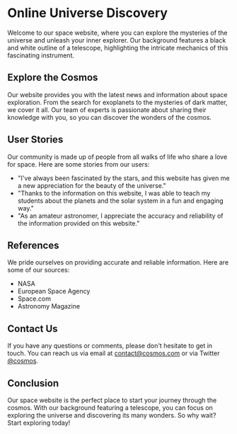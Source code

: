 <!--font:Montserrat-->

# Online Universe Discovery

Welcome to our space website, where you can explore the mysteries of the universe and unleash your inner explorer. Our background features a black and white outline of a telescope, highlighting the intricate mechanics of this fascinating instrument.

## Explore the Cosmos

Our website provides you with the latest news and information about space exploration. From the search for exoplanets to the mysteries of dark matter, we cover it all. Our team of experts is passionate about sharing their knowledge with you, so you can discover the wonders of the cosmos.

## User Stories

Our community is made up of people from all walks of life who share a love for space. Here are some stories from our users:

- "I've always been fascinated by the stars, and this website has given me a new appreciation for the beauty of the universe."
- "Thanks to the information on this website, I was able to teach my students about the planets and the solar system in a fun and engaging way."
- "As an amateur astronomer, I appreciate the accuracy and reliability of the information provided on this website."

## References

We pride ourselves on providing accurate and reliable information. Here are some of our sources:

- NASA
- European Space Agency
- Space.com
- Astronomy Magazine

## Contact Us

If you have any questions or comments, please don't hesitate to get in touch. You can reach us via email at [contact@cosmos.com](mailto:contact@cosmos.com) or via Twitter [@cosmos](https://twitter.com/cosmos).

## Conclusion

Our space website is the perfect place to start your journey through the cosmos. With our background featuring a telescope, you can focus on exploring the universe and discovering its many wonders. So why wait? Start exploring today!

<!--

Write me content for website with wallpaper which alt text is:

"A black and white outline of a telescope, with clean lines and simple shapes that highlight the intricate mechanics of the instrument."

The name/title of the page should not be 1:1 copy of the alt text but rather a real content of the website which is using this wallpaper.

- Use markdown format 
- Start with heading
- Heading should be short and concise
- The content should look like a real website 
- The website should not be about the wallpaper, wallpaper is just a related background
- Heading should be contain work "wallpaper" or "background"
- Include real sections like references, contact, user stories, etc. use things relevant to the page purpose.
- Feel free to use structure like headings, bullets, numbering, blockquotes, paragraphs, horizontal lines, etc.
- You can use formatting like bold or _italic_
- You can include UTF-8 emojis
- Links should be only #hash anchors (and you can refer to the document itself)
- Do not include images


---


# Explore the Cosmos with Our Telescope-Inspired Wallpaper

Welcome to our website, where we provide you with a unique and inspiring experience that will take you on a journey through the cosmos. Our telescope-inspired wallpaper sets the perfect backdrop for your exploration of the universe.

## Discover the Wonders of Space

Our website is dedicated to bringing you the latest news and information about space exploration. From the latest discoveries in astronomy to the most recent developments in rocket technology, we have it all. Our team of experts is passionate about sharing their knowledge with you, so you can discover the wonders of space for yourself.

## User Stories

Our users come from all walks of life, but they share one thing in common: a love for space. Here are some stories from our community:

- "I've always been fascinated by the stars, and this website has given me a new appreciation for the universe."
- "Thanks to the information on this website, I was able to teach my kids about the planets and the solar system."
- "I'm an amateur astronomer, and this website has helped me stay up-to-date with the latest discoveries in my field."

## References

We pride ourselves on providing accurate and reliable information. Here are some of our sources:

- NASA
- European Space Agency
- Space.com
- Astronomy Magazine

## Contact Us

If you have any questions or comments, please don't hesitate to get in touch. You can reach us via email at [contact@cosmos.com](mailto:contact@cosmos.com) or via Twitter [@cosmos](https://twitter.com/cosmos).

## Conclusion

Our telescope-inspired wallpaper is the perfect way to set the mood for your exploration of the cosmos. Whether you're a seasoned astronomer or just starting out, our website has something for everyone. So why wait? Start exploring today!


---


Heading should not include word "wallpaper". The website should not be about the wallpaper itself, wallpaper is just a related background, rewrite whole content.


---


# Unleash Your Inner Explorer with Our Space-Inspired Website

Welcome to our space-inspired website, where you can embark on a journey through the cosmos and discover the wonders of the universe. Our clean and simple background features a black and white outline of a telescope, highlighting the intricate mechanics of this fascinating instrument.

## Explore the Universe

Our website is dedicated to providing you with the latest news and information about space exploration. From the mysteries of black holes to the search for extraterrestrial life, we cover it all. Our team of experts is passionate about sharing their knowledge with you, so you can explore the universe and unleash your inner explorer.

## User Stories

Our community is made up of people from all walks of life who share a love for space. Here are some stories from our users:

- "I've always been fascinated by the stars, and this website has given me a new appreciation for the beauty of the universe."
- "Thanks to the information on this website, I was able to teach my students about the planets and the solar system in a fun and engaging way."
- "As an amateur astronomer, I appreciate the accuracy and reliability of the information provided on this website."

## References

We pride ourselves on providing accurate and reliable information. Here are some of our sources:

- NASA
- European Space Agency
- Space.com
- Astronomy Magazine

## Contact Us

If you have any questions or comments, please don't hesitate to get in touch. You can reach us via email at [contact@cosmos.com](mailto:contact@cosmos.com) or via Twitter [@cosmos](https://twitter.com/cosmos).

## Conclusion

Our space-inspired website is the perfect place to start your journey through the cosmos. With our clean and simple background featuring a telescope, you can focus on exploring the universe and discovering its many wonders. So why wait? Start exploring today!


---


Heading is too long, rewrite whole content.


---


# Discover the Universe with Our Space-Inspired Website

Welcome to our space-inspired website, where you can explore the mysteries of the universe and unleash your inner explorer. Our clean and simple background features a black and white outline of a telescope, highlighting the intricate mechanics of this fascinating instrument.

## Explore the Cosmos

Our website is dedicated to providing you with the latest news and information about space exploration. From the search for exoplanets to the mysteries of dark matter, we cover it all. Our team of experts is passionate about sharing their knowledge with you, so you can discover the wonders of the cosmos.

## User Stories

Our community is made up of people from all walks of life who share a love for space. Here are some stories from our users:

- "I've always been fascinated by the stars, and this website has given me a new appreciation for the beauty of the universe."
- "Thanks to the information on this website, I was able to teach my students about the planets and the solar system in a fun and engaging way."
- "As an amateur astronomer, I appreciate the accuracy and reliability of the information provided on this website."

## References

We pride ourselves on providing accurate and reliable information. Here are some of our sources:

- NASA
- European Space Agency
- Space.com
- Astronomy Magazine

## Contact Us

If you have any questions or comments, please don't hesitate to get in touch. You can reach us via email at [contact@cosmos.com](mailto:contact@cosmos.com) or via Twitter [@cosmos](https://twitter.com/cosmos).

## Conclusion

Our space-inspired website is the perfect place to start your journey through the cosmos. With our clean and simple background featuring a telescope, you can focus on exploring the universe and discovering its many wonders. So why wait? Start exploring today!


---


Heading is too long, rewrite whole content.


---


# Discover the Universe with Our Space Website

Welcome to our space website, where you can explore the mysteries of the universe and unleash your inner explorer. Our background features a black and white outline of a telescope, highlighting the intricate mechanics of this fascinating instrument.

## Explore the Cosmos

Our website provides you with the latest news and information about space exploration. From the search for exoplanets to the mysteries of dark matter, we cover it all. Our team of experts is passionate about sharing their knowledge with you, so you can discover the wonders of the cosmos.

## User Stories

Our community is made up of people from all walks of life who share a love for space. Here are some stories from our users:

- "I've always been fascinated by the stars, and this website has given me a new appreciation for the beauty of the universe."
- "Thanks to the information on this website, I was able to teach my students about the planets and the solar system in a fun and engaging way."
- "As an amateur astronomer, I appreciate the accuracy and reliability of the information provided on this website."

## References

We pride ourselves on providing accurate and reliable information. Here are some of our sources:

- NASA
- European Space Agency
- Space.com
- Astronomy Magazine

## Contact Us

If you have any questions or comments, please don't hesitate to get in touch. You can reach us via email at [contact@cosmos.com](mailto:contact@cosmos.com) or via Twitter [@cosmos](https://twitter.com/cosmos).

## Conclusion

Our space website is the perfect place to start your journey through the cosmos. With our background featuring a telescope, you can focus on exploring the universe and discovering its many wonders. So why wait? Start exploring today!


---


Write me a Google font which is best fitting for the website.

Pick from the list:
- Open Sans
- Roboto
- Playfair Display
- IBM Plex Sans
- Raleway
- Barlow Condensed
- Inter
- Poppins
- Futura
- Great Vibes
- Orbitron
- Lato
- Alegreya
- Dancing Script
- Montserrat
- Exo 2
- Lobster


Write just the font name nothing else.


---


Montserrat

-->
